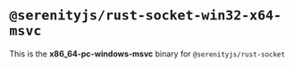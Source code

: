 # `@serenityjs/rust-socket-win32-x64-msvc`

This is the **x86_64-pc-windows-msvc** binary for `@serenityjs/rust-socket`
